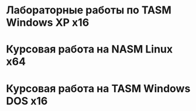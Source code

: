 # Лабораторные работы по TASM Windows XP x16 
# Курсовая работа на NASM Linux x64
# Курсовая работа на TASM Windows DOS x16
